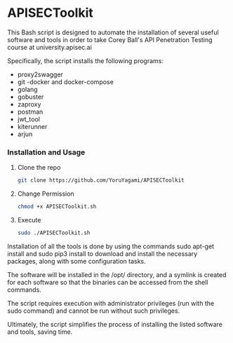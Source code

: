 # APISECToolkit

This Bash script is designed to automate the installation of several useful software and tools in order to take Corey Ball's API Penetration Testing course at university.apisec.ai

Specifically, the script installs the following programs:

- proxy2swagger
- git
 -docker and docker-compose
- golang
- gobuster
- zaproxy
- postman
- jwt_tool
- kiterunner
- arjun

### Installation and Usage

1. Clone the repo
   ```sh
   git clone https://github.com/YoruYagami/APISECToolkit
   ```
2. Change Permission
   ```sh
   chmod +x APISECToolkit.sh
   ```
3. Execute
   ```sh
   sudo ./APISECToolkit.sh
   ```


Installation of all the tools is done by using the commands sudo apt-get install and sudo pip3 install to download and install the necessary packages, along with some configuration tasks.

The software will be installed in the /opt/ directory, and a symlink is created for each software so that the binaries can be accessed from the shell commands.

The script requires execution with administrator privileges (run with the sudo command) and cannot be run without such privileges.

Ultimately, the script simplifies the process of installing the listed software and tools, saving time.
